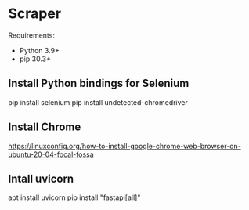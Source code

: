 # Scraper

Requirements:
- Python 3.9+
- pip 30.3+

## Install Python bindings for Selenium
pip install selenium
pip install undetected-chromedriver

## Install Chrome 
https://linuxconfig.org/how-to-install-google-chrome-web-browser-on-ubuntu-20-04-focal-fossa

## Intall uvicorn
apt install uvicorn
pip install "fastapi[all]"